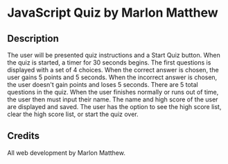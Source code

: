 # JavaScript Quiz by Marlon Matthew

## Description 

The user will be presented quiz instructions and a Start Quiz button.
When the quiz is started, a timer for 30 seconds begins. The first questions is displayed with a set of 4 choices.
When the correct answer is chosen, the user gains 5 points and 5 seconds.
When the incorrect answer is chosen, the user doesn't gain points and loses 5 seconds.
There are 5 total questions in the quiz.
When the user finishes normally or runs out of time, the user then must input their name.
The name and high score of the user are displayed and saved.
The user has the option to see the high score list, clear the high score list, or start the quiz over.

## Credits

All web development by Marlon Matthew.
